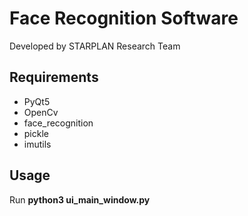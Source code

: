 # Face Recognition Software
Developed by STARPLAN Research Team

## Requirements

- PyQt5
- OpenCv
- face_recognition
- pickle
- imutils


## Usage

Run **python3 ui_main_window.py**